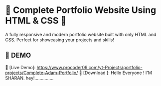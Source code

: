 # 🌟 Complete Portfolio Website Using HTML & CSS 🌟  
A fully responsive and modern portfolio website built with only HTML and CSS. Perfect for showcasing your projects and skills!  

## 🚀 DEMO  
🔗 [Live Demo]: https://www.procoder09.com/yt-Projects/portfolio-projects/Complete-Adam-Portfolio/
🔗 [Download ]:
	Hello Everyone ! I'M SHARAN.
hey!...............